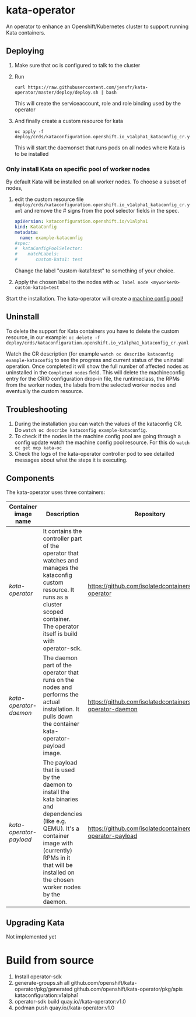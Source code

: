 # kata-operator

An operator to enhance an Openshift/Kubernetes cluster to support running Kata containers.

## Deploying

1. Make sure that oc is configured to talk to the cluster

2. Run 

   ```
   curl https://raw.githubusercontent.com/jensfr/kata-operator/master/deploy/deploy.sh | bash
   ```

   This will create the serviceaccount, role and role binding used by the operator

3. And finally create a custom resource for kata

   ```
   oc apply -f deploy/crds/kataconfiguration.openshift.io_v1alpha1_kataconfig_cr.yaml
   ```

   This will start the daemonset that runs pods on all nodes where Kata is to be installed
   
### Only install Kata on specific pool of worker nodes

By default Kata will be installed on all worker nodes. To choose a subset of nodes, 

1. edit the custom resource file `deploy/crds/kataconfiguration.openshift.io_v1alpha1_kataconfig_cr.yaml`
   and remove the # signs from the pool selector fields in the spec.

   ```yaml
   apiVersion: kataconfiguration.openshift.io/v1alpha1
   kind: KataConfig
   metadata:
     name: example-kataconfig
   #spec:
   #  kataConfigPoolSelector:
   #    matchLabels:
   #       custom-kata1: test
   ```

   Change the label "custom-kata1:test" to something of your choice.

2. Apply the chosen label to the nodes with `oc label node <myworker0> custom-kata1=test`

Start the installation. The kata-operator will create a [machine config pool!](https://www.redhat.com/en/blog/openshift-container-platform-4-how-does-machine-config-pool-work)

## Uninstall

To delete the support for Kata containers you have to delete the custom resource, in our example: `oc delete -f deploy/crds/kataconfiguration.openshift.io_v1alpha1_kataconfig_cr.yaml`

Watch the CR description (for example `watch oc describe kataconfig example-kataconfig` to see the progress and current status of the uninstall operation. Once completed it will show the full number of affected nodes as uninstalled in the `Completed nodes` field. This will delete the machineconfig entry for the CRIO configuration drop-in file, the runtimeclass, the RPMs from the worker nodes, the labels from the selected worker nodes and eventually the custom resource. 

## Troubleshooting

1. During the installation you can watch the values of the kataconfig CR. Do `watch oc describe kataconfig example-kataconfig`.
2. To check if the nodes in the machine config pool are going through a config update watch the machine config pool resource. For this do `watch oc get mcp kata-oc`
3. Check the logs of the kata-operator controller pod to see detailled messages about what the steps it is executing.

## Components

The kata-operator uses three containers:

Container image name | Description | Repository
---------------| ----------- | ----------
 _kata-operator_ |  It contains the controller part of the operator that watches and manages the kataconfig custom resource. It runs as a cluster scoped container. The operator itself is build with operator-sdk. | https://github.com/isolatedcontainers/kata-operator
 _kata-operator-daemon_ | The daemon part of the operator that runs on the nodes and performs the actual installation. It pulls down the container kata-operator-payload image. | https://github.com/isolatedcontainers/kata-operator-daemon
 _kata-operator-payload_ | The payload that is used by the daemon to install the kata binaries and dependencies (like e.g. QEMU). It's a container image with (currently) RPMs in it that will be installed on the chosen worker nodes by the daemon. | https://github.com/isolatedcontaineres/kata-operator-payload

## Upgrading Kata

Not implemented yet

# Build from source

1. Install operator-sdk
2. generate-groups.sh all github.com/openshift/kata-operator/pkg/generated github.com/openshift/kata-operator/pkg/apis kataconfiguration:v1alpha1
3. operator-sdk build quay.io/<yourusername>/kata-operator:v1.0
4. podman push quay.io/<yourusername>/kata-operator:v1.0
